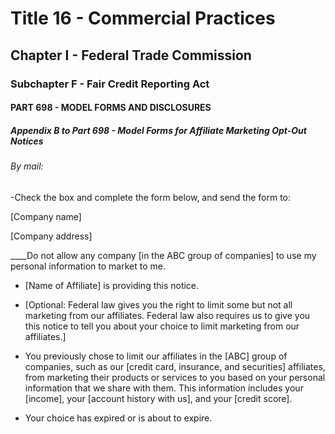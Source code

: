 
# Title 16 - Commercial Practices
## Chapter I - Federal Trade Commission
### Subchapter F - Fair Credit Reporting Act
#### PART 698 - MODEL FORMS AND DISCLOSURES
##### Appendix B to Part 698 - Model Forms for Affiliate Marketing Opt-Out Notices
###### By mail:

-Check the box and complete the form below, and send the form to:

[Company name]

[Company address]

____Do not allow any company [in the ABC group of companies] to use my personal information to market to me.

- [Name of Affiliate] is providing this notice.

- [Optional: Federal law gives you the right to limit some but not all marketing from our affiliates. Federal law also requires us to give you this notice to tell you about your choice to limit marketing from our affiliates.]

- You previously chose to limit our affiliates in the [ABC] group of companies, such as our [credit card, insurance, and securities] affiliates, from marketing their products or services to you based on your personal information that we share with them. This information includes your [income], your [account history with us], and your [credit score].

- Your choice has expired or is about to expire.
